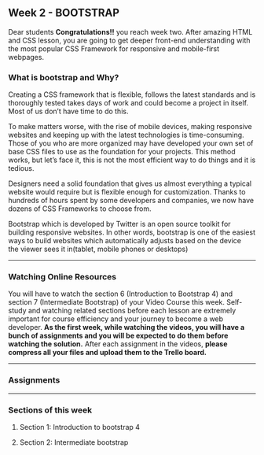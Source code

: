 ## Week 2 - BOOTSTRAP

Dear students **Congratulations!!** you reach week two. After amazing HTML and CSS lesson, you are going to get deeper front-end understanding with the most popular CSS Framework for responsive and mobile-first webpages.

### What is bootstrap and Why?

Creating a CSS framework that is flexible, follows the latest standards and is thoroughly tested takes days of work and could become a project in itself. Most of us don’t have time to do this.

To make matters worse, with the rise of mobile devices, making responsive websites and keeping up with the latest technologies is time-consuming.
Those of you who are more organized may have developed your own set of base CSS files to use as the foundation for your projects. This method works, but let’s face it, this is not the most efficient way to do things and it is tedious.

Designers need a solid foundation that gives us almost everything a typical website would require but is flexible enough for customization. Thanks to hundreds of hours spent by some developers and companies, we now have dozens of CSS Frameworks to choose from.

Bootstrap which is developed by Twitter is an open source toolkit for building responsive websites. In other words, bootstrap is one of the easiest ways to build websites which automatically adjusts based on the device the viewer sees it in(tablet, mobile phones or desktops)

---

### Watching Online Resources

You will have to watch the section 6 (Introduction to Bootstrap 4) and section 7 (Intermediate Bootstrap) of your Video Course this week. Self-study and watching related sections before each lesson are extremely important for course efficiency and your journey to become a web developer.
**As the first week, while watching the videos, you will have a bunch of assignments and you will be expected to do them before watching the solution.**
After each assignment in the videos, **please compress all your files and upload them to the Trello board.**

---

### Assignments

---

### Sections of this week

1. Section 1: Introduction to bootstrap 4

2. Section 2: Intermediate bootstrap
